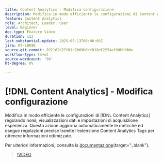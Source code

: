 ```yaml
---
title: Content Analytics - Modifica configurazione
description: Modifica in modo efficiente le configurazioni di Content Analytics regolando i nomi, le visualizzazioni dati e le impostazioni di acquisizione delle esperienze.
feature: Content Analytics
role: Architect, Leader, User
level: Beginner
doc-type: Feature Video
duration: 113
last-substantial-update: 2025-05-13T00:00:00Z
jira: KT-18090
source-git-commit: 892162d27f81c7b09b0cf018df2254ef80bb9b0e
workflow-type: tm+mt
source-wordcount: '56'
ht-degree: 0%

---
```


# [!DNL Content Analytics] - Modifica configurazione

Modifica in modo efficiente le configurazioni di [!DNL Content Analytics] regolando nomi, visualizzazioni dati e impostazioni di acquisizione esperienza. Questa azione aggiorna automaticamente le metriche ed esegue regolazioni precise tramite l’estensione Content Analytics Tags per ottenere informazioni ottimizzate.

Per ulteriori informazioni, consulta la [documentazione](https://experienceleague.adobe.com/en/docs/analytics-platform/using/content-analytics/configuration/guided){target="_blank"}.

>[!VIDEO](https://video.tv.adobe.com/v/3458439/?learn=on&enablevpops)
